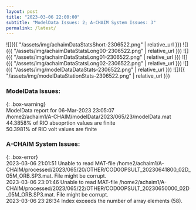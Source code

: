 ```yaml
---
layout: post
title: "2023-03-06 22:00:00"
subtitle: "ModelData Issues: 2; A-CHAIM System Issues: 3"
permalink: /latest/
---
```


![]({{ "/assets/img/achaimDataStatsShort-2306522.png" | relative_url }})
![]({{ "/assets/img/achaimDataStatsLong00-2306522.png" | relative_url }})
![]({{ "/assets/img/achaimDataStatsLong01-2306522.png" | relative_url }})
![]({{ "/assets/img/achaimDataStatsLong02-2306522.png" | relative_url }})
![]({{ "/assets/img/modelDataDataStats-2306522.png" | relative_url }})
![]({{ "/assets/img/modelDataStationStats-2306522.png" | relative_url }})

### ModelData Issues:  
  
{: .box-warning}  
 ModelData report for 06-Mar-2023 23:05:07   
 /home2/achaim1/A-CHAIM/modelData/2023/065/23/modelData.mat   
 44.3858% of RIO absoprtion values are finite   
 50.3981% of RIO volt values are finite   
  
### A-CHAIM System Issues:  
  
{: .box-error}  
2023-03-06 21:01:51 Unable to read MAT-file /home2/achaim1/A-CHAIM/processed/2023/065/20/OTHER/COD0OPSULT_20230641800_02D_05M_ORB.SP3.mat. File might be corrupt.  
2023-03-06 23:01:46 Unable to read MAT-file /home2/achaim1/A-CHAIM/processed/2023/065/22/OTHER/COD0OPSULT_20230650000_02D_05M_ORB.SP3.mat. File might be corrupt.  
2023-03-06 23:26:34 Index exceeds the number of array elements (58).  
